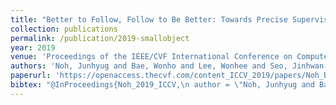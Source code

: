 ```yaml
---
title: "Better to Follow, Follow to Be Better: Towards Precise Supervision of Feature Super-Resolution for Small Object Detection"
collection: publications
permalink: /publication/2019-smallobject
year: 2019
venue: 'Proceedings of the IEEE/CVF International Conference on Computer Vision'
authors: 'Noh, Junhyug and Bae, Wonho and Lee, Wonhee and Seo, Jinhwan and Kim, Gunhee'
paperurl: 'https://openaccess.thecvf.com/content_ICCV_2019/papers/Noh_Better_to_Follow_Follow_to_Be_Better_Towards_Precise_Supervision_ICCV_2019_paper.pdf'
bibtex: "@InProceedings{Noh_2019_ICCV,\n author = \"Noh, Junhyug and Bae, Wonho and Lee, Wonhee and Seo, Jinhwan and Kim, Gunhee\",\n title = "Better to Follow, Follow to Be Better: Towards Precise Supervision of Feature Super-Resolution for Small Object Detection\",\n booktitle = \"Proceedings of the IEEE/CVF International Conference on Computer Vision (ICCV)\",\n year = \"2019\"\n}\n"
---
```

